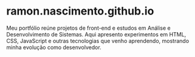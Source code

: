# ramon.nascimento.github.io
Meu portfólio reúne projetos de front-end e estudos em Análise e Desenvolvimento de Sistemas. Aqui apresento experimentos em HTML, CSS, JavaScript e outras tecnologias que venho aprendendo, mostrando minha evolução como desenvolvedor.
